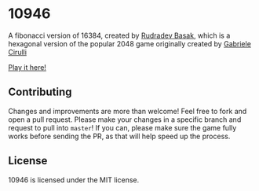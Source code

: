 # 10946
A fibonacci version of 16384, created by [Rudradev Basak](https://github.com/rudradevbasak), which is a hexagonal version of the popular 2048 game originally created by [Gabriele Cirulli](https://github.com/gabrielecirulli)

[Play it here!](http://Honey-Be.github.io/10946/)


## Contributing
Changes and improvements are more than welcome! Feel free to fork and open a pull request. Please make your changes in a specific branch and request to pull into `master`! If you can, please make sure the game fully works before sending the PR, as that will help speed up the process.

## License
10946 is licensed under the MIT license.
